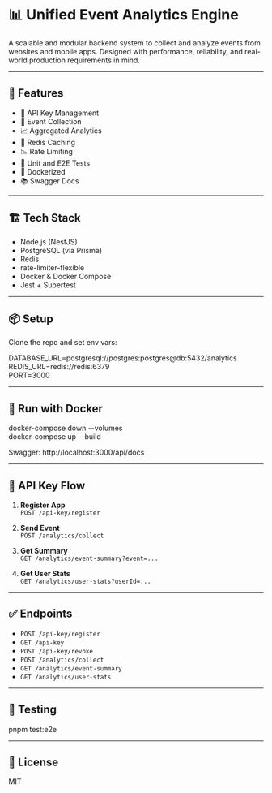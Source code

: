 # 📊 Unified Event Analytics Engine

A scalable and modular backend system to collect and analyze events from websites and mobile apps. Designed with performance, reliability, and real-world production requirements in mind.

---

## 🚀 Features

- 🔐 API Key Management
- 📝 Event Collection
- 📈 Aggregated Analytics
- 🧠 Redis Caching
- 📉 Rate Limiting
- 🧪 Unit and E2E Tests
- 🐳 Dockerized
- 📚 Swagger Docs

---

## 🏗️ Tech Stack

- Node.js (NestJS)
- PostgreSQL (via Prisma)
- Redis
- rate-limiter-flexible
- Docker & Docker Compose
- Jest + Supertest

---

## 📦 Setup

Clone the repo and set env vars:

DATABASE_URL=postgresql://postgres:postgres@db:5432/analytics  
REDIS_URL=redis://redis:6379  
PORT=3000

---

## 🐳 Run with Docker

docker-compose down --volumes  
docker-compose up --build  

Swagger: http://localhost:3000/api/docs

---

## 🔐 API Key Flow

1. **Register App**  
   `POST /api-key/register`

2. **Send Event**  
   `POST /analytics/collect`

3. **Get Summary**  
   `GET /analytics/event-summary?event=...`

4. **Get User Stats**  
   `GET /analytics/user-stats?userId=...`

---

## ✅ Endpoints

- `POST /api-key/register`  
- `GET /api-key`  
- `POST /api-key/revoke`  
- `POST /analytics/collect`  
- `GET /analytics/event-summary`  
- `GET /analytics/user-stats`  

---

## 🧪 Testing

pnpm test:e2e

---

## 📄 License

MIT